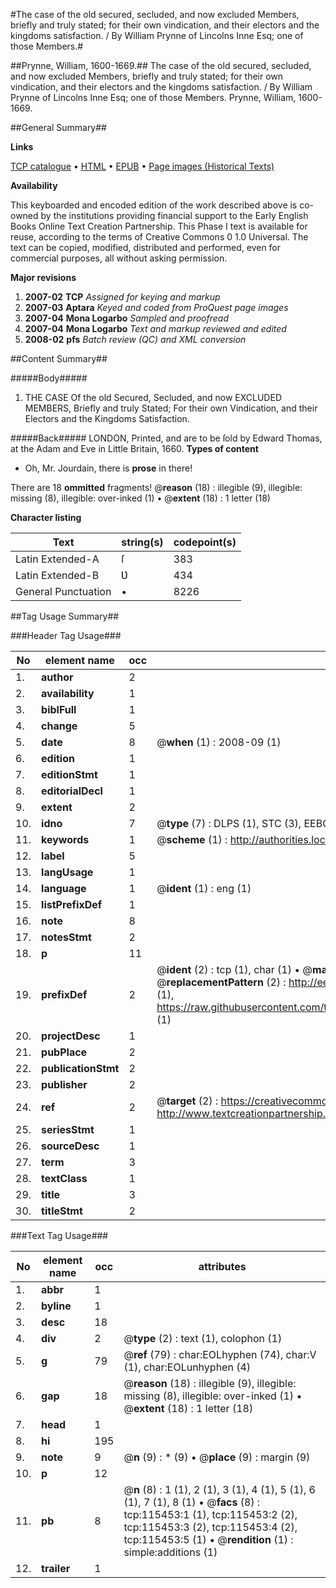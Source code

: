 #The case of the old secured, secluded, and now excluded Members, briefly and truly stated; for their own vindication, and their electors and the kingdoms satisfaction. / By William Prynne of Lincolns Inne Esq; one of those Members.#

##Prynne, William, 1600-1669.##
The case of the old secured, secluded, and now excluded Members, briefly and truly stated; for their own vindication, and their electors and the kingdoms satisfaction. / By William Prynne of Lincolns Inne Esq; one of those Members.
Prynne, William, 1600-1669.

##General Summary##

**Links**

[TCP catalogue](http://www.ota.ox.ac.uk/tcp/)  • 
[HTML](http://tei.it.ox.ac.uk/tcp/Texts-HTML/free/A91/A91157.html)  • 
[EPUB](http://tei.it.ox.ac.uk/tcp/Texts-EPUB/free/A91/A91157.epub) • 
[Page images (Historical Texts)](https://data.historicaltexts.jisc.ac.uk/view?pubId=eebo-99863263e&pageId=eebo-99863263e-115453-1)

**Availability**

This keyboarded and encoded edition of the
	       work described above is co-owned by the institutions
	       providing financial support to the Early English Books
	       Online Text Creation Partnership. This Phase I text is
	       available for reuse, according to the terms of Creative
	       Commons 0 1.0 Universal. The text can be copied,
	       modified, distributed and performed, even for
	       commercial purposes, all without asking permission.

**Major revisions**

1. __2007-02__ __TCP__ *Assigned for keying and markup*
1. __2007-03__ __Aptara__ *Keyed and coded from ProQuest page images*
1. __2007-04__ __Mona Logarbo__ *Sampled and proofread*
1. __2007-04__ __Mona Logarbo__ *Text and markup reviewed and edited*
1. __2008-02__ __pfs__ *Batch review (QC) and XML conversion*

##Content Summary##

#####Body#####

1. THE
CASE
Of the old Secured, Secluded, and now
EXCLUDED MEMBERS,
Briefly and truly Stated;
For their own Vindication, and their Electors
and the Kingdoms Satisfaction.

#####Back#####
LONDON,
Printed, and are to be ſold by Edward Thomas, at the Adam and Eve
in Little Britain, 1660.
**Types of content**

  * Oh, Mr. Jourdain, there is **prose** in there!

There are 18 **ommitted** fragments! 
 @__reason__ (18) : illegible (9), illegible: missing (8), illegible: over-inked (1)  •  @__extent__ (18) : 1 letter (18)

**Character listing**


|Text|string(s)|codepoint(s)|
|---|---|---|
|Latin Extended-A|ſ|383|
|Latin Extended-B|Ʋ|434|
|General Punctuation|•|8226|

##Tag Usage Summary##

###Header Tag Usage###

|No|element name|occ|attributes|
|---|---|---|---|
|1.|__author__|2||
|2.|__availability__|1||
|3.|__biblFull__|1||
|4.|__change__|5||
|5.|__date__|8| @__when__ (1) : 2008-09 (1)|
|6.|__edition__|1||
|7.|__editionStmt__|1||
|8.|__editorialDecl__|1||
|9.|__extent__|2||
|10.|__idno__|7| @__type__ (7) : DLPS (1), STC (3), EEBO-CITATION (1), PROQUEST (1), VID (1)|
|11.|__keywords__|1| @__scheme__ (1) : http://authorities.loc.gov/ (1)|
|12.|__label__|5||
|13.|__langUsage__|1||
|14.|__language__|1| @__ident__ (1) : eng (1)|
|15.|__listPrefixDef__|1||
|16.|__note__|8||
|17.|__notesStmt__|2||
|18.|__p__|11||
|19.|__prefixDef__|2| @__ident__ (2) : tcp (1), char (1)  •  @__matchPattern__ (2) : ([0-9\-]+):([0-9IVX]+) (1), (.+) (1)  •  @__replacementPattern__ (2) : http://eebo.chadwyck.com/downloadtiff?vid=$1&page=$2 (1), https://raw.githubusercontent.com/textcreationpartnership/Texts/master/tcpchars.xml#$1 (1)|
|20.|__projectDesc__|1||
|21.|__pubPlace__|2||
|22.|__publicationStmt__|2||
|23.|__publisher__|2||
|24.|__ref__|2| @__target__ (2) : https://creativecommons.org/publicdomain/zero/1.0/ (1), http://www.textcreationpartnership.org/docs/. (1)|
|25.|__seriesStmt__|1||
|26.|__sourceDesc__|1||
|27.|__term__|3||
|28.|__textClass__|1||
|29.|__title__|3||
|30.|__titleStmt__|2||


###Text Tag Usage###

|No|element name|occ|attributes|
|---|---|---|---|
|1.|__abbr__|1||
|2.|__byline__|1||
|3.|__desc__|18||
|4.|__div__|2| @__type__ (2) : text (1), colophon (1)|
|5.|__g__|79| @__ref__ (79) : char:EOLhyphen (74), char:V (1), char:EOLunhyphen (4)|
|6.|__gap__|18| @__reason__ (18) : illegible (9), illegible: missing (8), illegible: over-inked (1)  •  @__extent__ (18) : 1 letter (18)|
|7.|__head__|1||
|8.|__hi__|195||
|9.|__note__|9| @__n__ (9) : * (9)  •  @__place__ (9) : margin (9)|
|10.|__p__|12||
|11.|__pb__|8| @__n__ (8) : 1 (1), 2 (1), 3 (1), 4 (1), 5 (1), 6 (1), 7 (1), 8 (1)  •  @__facs__ (8) : tcp:115453:1 (1), tcp:115453:2 (2), tcp:115453:3 (2), tcp:115453:4 (2), tcp:115453:5 (1)  •  @__rendition__ (1) : simple:additions (1)|
|12.|__trailer__|1||
